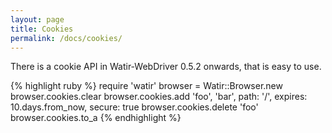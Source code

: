 ```yaml
---
layout: page
title: Cookies
permalink: /docs/cookies/
---
```


There is a cookie API in Watir-WebDriver 0.5.2 onwards, that is easy to use.

{% highlight ruby %}
require 'watir'
browser = Watir::Browser.new
browser.cookies.clear
browser.cookies.add 'foo', 'bar', path: '/', expires: 10.days.from_now, secure: true
browser.cookies.delete 'foo'
browser.cookies.to_a
{% endhighlight %}
